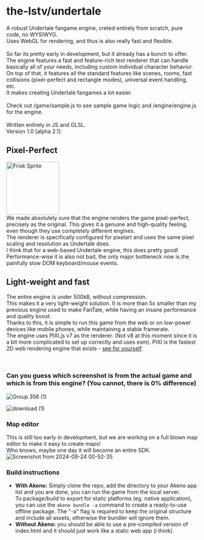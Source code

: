 # the-lstv/undertale

A robust Undertale fangame engine, creted entirely from scratch, pure code, no WYSIWYG.<br>
Uses WebGL for rendering, and thus is also really fast and flexible.<br><br>
So far its pretty early in development, but it already has a bunch to offer.<br>
The engine features a fast and feature-rich text renderer that can handle basically all of your needs, including custom individual character behavior.<br>
On top of that, it features all the standard features like scenes, rooms, fast collisions (pixel-perfect and rectangle modes), universal event handling, etc.<br>
It makes creating Undertale fangames a lot easier.
<br><br>
Check out /game/sample.js to see sample game logic and /engine/engine.js for the engine.
<br><br>Written entirely in JS and GLSL.<br>
Version 1.0 [alpha 2.1]<br>

## Pixel-Perfect
<img width="139" alt="Frisk Sprite" src="https://cdn.extragon.cloud/file/415be27d61c60d09eec631d4420293ee.png"><br>
We made absolutely sure that the engine renders the game pixel-perfect, precisely as the original. This gives it a genuine and high-quality feeling, even though they use completely different engines.<br>
The renderer is specifically configured for pixelart and uses the same pixel scaling and resolution as Undertale does.<br>
I think that for a web-based Undertale engine, this does pretty good! Performance-wise it is also not bad, the only major bottleneck now is the painfully slow DOM keyboard/mouse events.

## Light-weight and fast
The entire engine is under 500kB, without compression.<br>
This makes it a very light-weight solution. It is more than 5x smaller than my previous engine used to make FanTale, while having an insane performance and quality boost.<br>
Thanks to this, it is simple to run this game from the web or on low-power devices like mobile phones, while maintaining a stable framerate.<br>
The engine uses PIXI.js v7 as the renderer. (Not v8 at this moment since it is a bit more complicated to set up correctly and uses esm). PIXI is the fastest 2D web rendering engine that exists - [see for yourself](https://goodboydigital.github.io/pixi-bunnymark/dist/?version=v8&count=50000&renderer=webgpu).


<br>

### Can you guess which screenshot is from the actual game and which is from this engine? (You cannot, there is 0% difference)
![Group 356 (1)](https://github.com/user-attachments/assets/9bc721a4-4dad-46fb-9c71-7532c0c4756b)

![download (1)](https://github.com/user-attachments/assets/5001d623-c373-41a9-941d-92f457b30fd1)

### Map editor
This is still too early in development, but we are working on a full blown map editor to make it easy to create maps!<br>
Who knows, maybe one day it will become an entire SDK.<br>
![Screenshot from 2024-09-24 00-52-35](https://github.com/user-attachments/assets/d447dc0e-c3bd-4324-937c-bef22999730c)

### Build instructions
- **With Akeno:** Simply clone the repo, add the directory to your Akeno app list and you are done, you can run the game from the local server.<br>
To package/build to export for static platforms (eg. native application), you can use the `akeno bundle -a` command to create a ready-to-use offline package. The "-a" flag is required to keep the original structure and include all assets, otherwise the bundler will ignore them.<br>
- **Without Akeno:** you should be able to use a pre-compiled version of index.html and it should just work like a static web app (i think).
